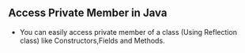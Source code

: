  Access Private Member in Java
 ---
* You can easily access private member of a class (Using Reflection class) like Constructors,Fields and Methods.
